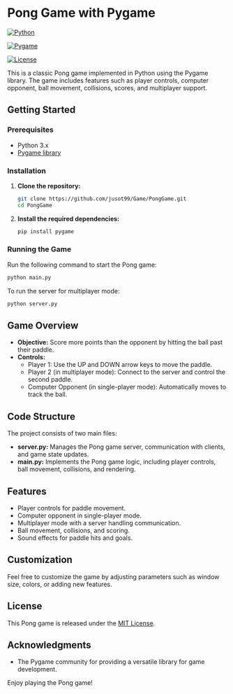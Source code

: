 # Pong Game with Pygame

[![Python](https://img.shields.io/badge/Python-3.x-blue.svg)](https://www.python.org/)

[![Pygame](https://img.shields.io/badge/Pygame-Library-green.svg)](https://www.pygame.org/)

[![License](https://img.shields.io/badge/License-MIT-yellow.svg)](LICENSE)

This is a classic Pong game implemented in Python using the Pygame library. The game includes features such as player controls, computer opponent, ball movement, collisions, scores, and multiplayer support.

## Getting Started

### Prerequisites

- Python 3.x
- [Pygame library](https://www.pygame.org/)

### Installation

1. **Clone the repository:**

   ```bash
   git clone https://github.com/jusot99/Game/PongGame.git
   cd PongGame
   ```

2. **Install the required dependencies:**

   ```bash
   pip install pygame
   ```

### Running the Game

Run the following command to start the Pong game:

```bash
python main.py
```

To run the server for multiplayer mode:

```bash
python server.py
```

## Game Overview

- **Objective:** Score more points than the opponent by hitting the ball past their paddle.
- **Controls:**
  - Player 1: Use the UP and DOWN arrow keys to move the paddle.
  - Player 2 (in multiplayer mode): Connect to the server and control the second paddle.
  - Computer Opponent (in single-player mode): Automatically moves to track the ball.

## Code Structure

The project consists of two main files:

- **server.py:** Manages the Pong game server, communication with clients, and game state updates.
- **main.py:** Implements the Pong game logic, including player controls, ball movement, collisions, and rendering.

## Features

- Player controls for paddle movement.
- Computer opponent in single-player mode.
- Multiplayer mode with a server handling communication.
- Ball movement, collisions, and scoring.
- Sound effects for paddle hits and goals.

## Customization

Feel free to customize the game by adjusting parameters such as window size, colors, or adding new features.

## License

This Pong game is released under the [MIT License](LICENSE).

## Acknowledgments

- The Pygame community for providing a versatile library for game development.

Enjoy playing the Pong game!
